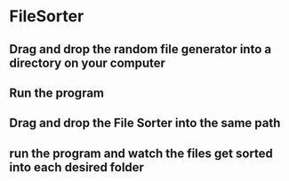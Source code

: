 # FileSorter
## Drag and drop the random file generator into a directory on your computer
## Run the program
## Drag and drop the File Sorter into the same path
## run the program and watch the files get sorted into each desired folder
